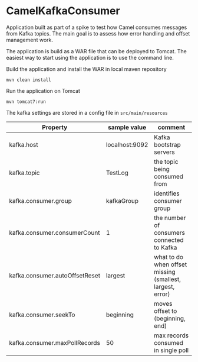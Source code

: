 # CamelKafkaConsumer
Application built as part of a spike to test how Camel consumes messages from Kafka topics.
The main goal is to assess how error handling and offset management work. 

The application is build as a WAR file that can be deployed to Tomcat. 
The easiest way to start using the application is to use the command line.

Build the application and install the WAR in local maven repository 

	mvn clean install
	
Run the application on Tomcat

	mvn tomcat7:run
  
The kafka settings are stored in a config file in `src/main/resources`

| Property  | sample value | comment |
| ------------- | ------------- | ------------- |
| kafka.host  | localhost:9092  | Kafka bootstrap servers
| kafka.topic  | TestLog  | the topic being consumed from
| kafka.consumer.group  | kafkaGroup  | identifies consumer group
| kafka.consumer.consumerCount  | 1  | the number of consumers connected to Kafka
| kafka.consumer.autoOffsetReset | largest | what to do when offset missing (smallest, largest, error)
| kafka.consumer.seekTo | beginning | moves offset to (beginning, end)
| kafka.consumer.maxPollRecords | 50 | max records consumed in single poll 
